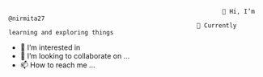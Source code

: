                                                                👋 Hi, I’m @nirmita27 
                                                        🌱 Currently learning and exploring things
- 👀 I’m interested in
- 💞️ I’m looking to collaborate on ...
- 📫 How to reach me ...
<!---
nirmita27/nirmita27 is a ✨ special ✨ repository because its `README.md` (this file) appears on your GitHub profile.
You can click the Preview link to take a look at your changes.
--->
